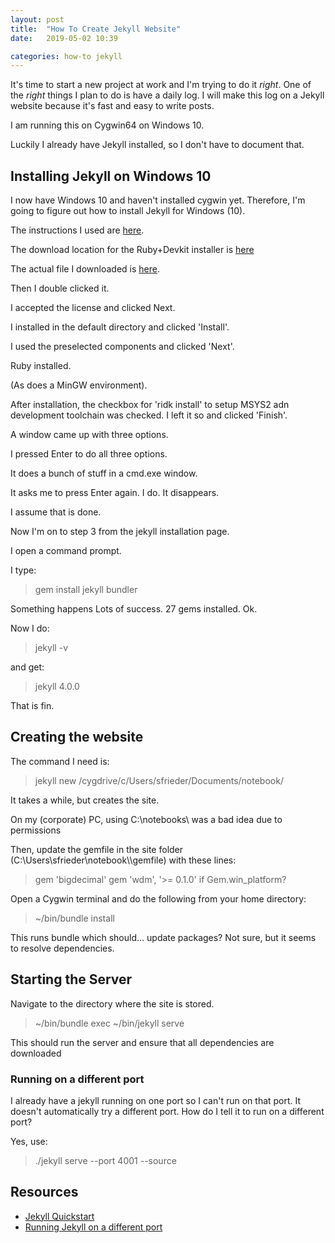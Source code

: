 ```yaml
---
layout: post
title:  "How To Create Jekyll Website"
date:   2019-05-02 10:39

categories: how-to jekyll
---
```


It's time to start a new project at work and I'm trying to do it *right*. One of the *right* things I plan to do is have a daily log. I will make this log on a Jekyll website because it's fast and easy to write posts.

I am running this on Cygwin64 on Windows 10.

Luckily I already have Jekyll installed, so I don't have to document that.

## Installing Jekyll on Windows 10 ##

I now have Windows 10 and haven't installed cygwin yet. Therefore, I'm going to figure out how to install Jekyll for Windows (10).

The instructions I used are [here](https://jekyllrb.com/docs/installation/windows/).

The download location for the Ruby+Devkit installer is [here](https://rubyinstaller.org/downloads/)

The actual file I downloaded is [here](https://github.com/oneclick/rubyinstaller2/releases/download/RubyInstaller-2.6.5-1/rubyinstaller-devkit-2.6.5-1-x64.exe).

Then I double clicked it.

I accepted the license and clicked Next.

I installed in the default directory and clicked 'Install'.

I used the preselected components and clicked 'Next'.

Ruby installed.

(As does a MinGW environment).

After installation, the checkbox for 'ridk install' to setup MSYS2 adn development toolchain was checked. I left it so and clicked 'Finish'.

A window came up with three options.

I pressed Enter to do all three options.

It does a bunch of stuff in a cmd.exe window.

It asks me to press Enter again. I do. It disappears.

I assume that is done.

Now I'm on to step 3 from the jekyll installation page.

 I open a command prompt.
 
 I type:
 
 > gem install jekyll bundler
 
 Something happens
 Lots of success.
 27 gems installed. Ok.
 
 Now I do:
 
 > jekyll -v
 
 and get:
 
 > jekyll 4.0.0
 
 That is fin.

## Creating the website ##

The command I need is:

> jekyll new /cygdrive/c/Users/sfrieder/Documents/notebook/<project-name>

It takes a while, but creates the site.

On my (corporate) PC, using C:\\notebooks\\<project-name> was a bad idea due to permissions

Then, update the gemfile in the site folder (C:\\Users\\sfrieder\\notebook\\<project>\\gemfile) with these lines:

> gem 'bigdecimal'
> gem 'wdm', '>= 0.1.0' if Gem.win_platform?

Open a Cygwin terminal and do the following from your home directory:

>  ~/bin/bundle install

This runs bundle which should... update packages? Not sure, but it seems to resolve dependencies.

## Starting the Server ##

Navigate to the directory where the site is stored.

> ~/bin/bundle exec ~/bin/jekyll serve

This should run the server and ensure that all dependencies are downloaded

### Running on a different port ###

I already have a jekyll running on one port so I can't run on that port. It doesn't automatically try a different port. How do I tell it to run on a different port?

Yes, use:

> ./jekyll serve --port 4001 --source <path>

## Resources ##
* [Jekyll Quickstart](https://jekyllrb.com/docs/)
* [Running Jekyll on a different port](https://stackoverflow.com/q/25650749)
